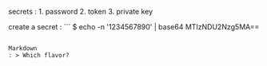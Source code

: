 secrets
: 1. password
  2. token
  3. private key

create a secret
: ```
  $ echo -n '1234567890' | base64
  MTIzNDU2Nzg5MA==
  ```

Markdown
: > Which flavor?
